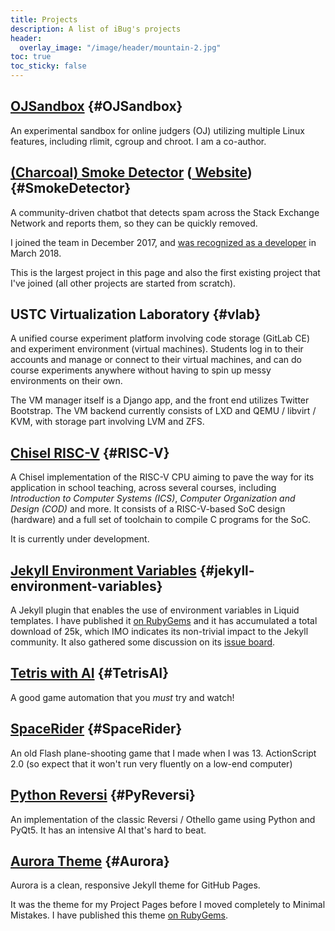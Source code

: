 ```yaml
---
title: Projects
description: A list of iBug's projects
header:
  overlay_image: "/image/header/mountain-2.jpg"
toc: true
toc_sticky: false
---
```


## [OJSandbox](https://github.com/taoky/OJSandbox) {#OJSandbox}
An experimental sandbox for online judgers (OJ) utilizing multiple Linux features, including rlimit, cgroup and chroot. I am a co-author.

## [(Charcoal) Smoke Detector](https://github.com/Charcoal-SE/SmokeDetector) ([<i class="fas fa-globe-americas"></i> Website](https://charcoal-se.org/)) {#SmokeDetector}
A community-driven chatbot that detects spam across the Stack Exchange Network and reports them, so they can be quickly removed.

I joined the team in December 2017, and [was recognized as a developer](/p/3) in March 2018.

This is the largest project in this page and also the first existing project that I've joined (all other projects are started from scratch).

## USTC Virtualization Laboratory {#vlab}
A unified course experiment platform involving code storage (GitLab CE) and experiment environment (virtual machines).
Students log in to their accounts and manage or connect to their virtual machines,
and can do course experiments anywhere without having to spin up messy environments on their own.

The VM manager itself is a Django app, and the front end utilizes Twitter Bootstrap.
The VM backend currently consists of LXD and QEMU / libvirt / KVM, with storage part involving LVM and ZFS.

## [Chisel RISC-V](https://github.com/iBug/USTC-RV-Chisel) {#RISC-V}
A Chisel implementation of the RISC-V CPU aiming to pave the way for its application in school teaching,
across several courses, including *Introduction to Computer Systems (ICS)*, *Computer Organization and Design (COD)* and more.
It consists of a RISC-V-based SoC design (hardware) and a full set of toolchain to compile C programs for the SoC.

It is currently under development.

## [Jekyll Environment Variables](https://github.com/iBug/jekyll-environment-variables) {#jekyll-environment-variables}
A Jekyll plugin that enables the use of environment variables in Liquid templates.
I have published it [on RubyGems](https://rubygems.org/gems/jekyll-environment-variables) and it has accumulated a total download of 25k,
which IMO indicates its non-trivial impact to the Jekyll community.
It also gathered some discussion on its [issue board](https://github.com/iBug/jekyll-environment-variables/issues?utf8=%E2%9C%93&q=is%3Aissue).

## [Tetris with AI](/project/TetrisAI) {#TetrisAI}
A good game automation that you *must* try and watch!

## [SpaceRider](https://github.com/iBug/SpaceRider) {#SpaceRider}
An old Flash plane-shooting game that I made when I was 13. ActionScript 2.0 (so expect that it won't run very fluently on a low-end computer)

## [Python Reversi](https://github.com/iBug/PyReversi) {#PyReversi}
An implementation of the classic Reversi / Othello game using Python and PyQt5. It has an intensive AI that's hard to beat.

## [Aurora Theme](https://ibugone.com/aurora-theme) {#Aurora}
Aurora is a clean, responsive Jekyll theme for GitHub Pages.

It was the theme for my Project Pages before I moved completely to Minimal Mistakes. I have published this theme [on RubyGems](https://rubygems.org/gems/aurora-theme).
